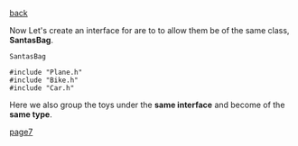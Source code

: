 [back](./page05.md)


Now Let's create an interface for are to to allow them be of the same class, **SantasBag**.

```
SantasBag
```


```
#include "Plane.h"
#include "Bike.h"
#include "Car.h"
```

Here we also group the toys under the **same interface** and become of the **same type**.

[page7](./page07.md)

